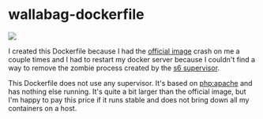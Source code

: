 wallabag-dockerfile
===================

[![](https://images.microbadger.com/badges/image/moritanosuke/wallabag-docker.svg)](https://microbadger.com/images/moritanosuke/wallabag-docker)

I created this Dockerfile because I had the [official image][1] crash 
on me a couple times and I had to restart my docker server because I
couldn't find a way to remove the zombie process created by the [s6 
supervisor][3].

This Dockerfile does not use any supervisor. It's based on [php:apache][2]
and has nothing else running. It's quite a bit larger than the official 
image, but I'm happy to pay this price if it runs stable and does not
bring down all my containers on a host.

[0]: https://www.wallabag.org
[1]: http://doc.wallabag.org/en/master/user/installation.html#installation-with-docker
[2]: https://hub.docker.com/_/php/
[3]: http://www.skarnet.org/software/s6/
